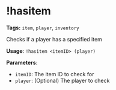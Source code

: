 # !hasitem

**Tags:** `item`, `player`, `inventory`

Checks if a player has a specified item

**Usage**: `!hasitem <itemID> (player)`

**Parameters**:
- `itemID`: The item ID to check for
- `player`: (Optional) The player to check
